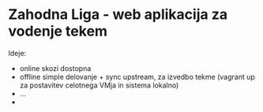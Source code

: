 # Zahodna Liga - web aplikacija za vodenje tekem

Ideje:
- online skozi dostopna
- offline simple delovanje + sync upstream, za izvedbo tekme (vagrant up za postavitev celotnega VMja in sistema lokalno)
- ...
- 
